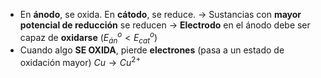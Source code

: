 
- En **ánodo**, se oxida. En **cátodo**, se reduce.
	-> Sustancias con **mayor potencial de reducción** se reducen
	-> **Electrodo** en el ánodo debe ser capaz de **oxidarse** ($E^o_{án}<E^o_{cat}$)
- Cuando algo **SE OXIDA**, pierde **electrones** (pasa a un estado de oxidación mayor)
	$Cu\rightarrow Cu^{2+}$

